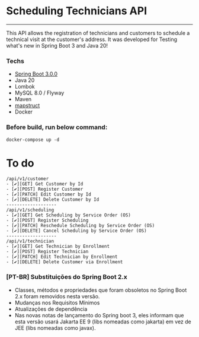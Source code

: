 # Scheduling Technicians API
------------------------
This API allows the registration of technicians and customers to schedule a technical
visit at the customer's address. It was developed for Testing what's new in Spring Boot 3 and Java 20!

### Techs
- [Spring Boot 3.0.0](https://github.com/spring-projects/spring-boot/wiki/Spring-Boot-3.0.0-M1-Release-Notes)
- Java 20
- Lombok
- MySQL 8.0 / Flyway
- Maven
- [mapstruct](https://mapstruct.org/)
- Docker

### Before build, run below command:
````shell
docker-compose up -d
````

# To do
```
/api/v1/customer
- [✔️][GET] Get Customer by Id
- [✔️][POST] Register Customer
- [✔️][PATCH] Edit Customer by Id
- [✔️][DELETE] Delete Customer by Id
-------------------
/api/v1/scheduling
- [✔️][GET] Get Scheduling by Service Order (OS)
- [✔️][POST] Register Scheduling
- [✔️][PATCH] Reschedule Scheduling by Service Order (OS)
- [✔️][DELETE] Cancel Scheduling by Service Order (OS)
-------------------
/api/v1/technician
- [✔️][GET] Get Technician by Enrollment
- [✔️][POST] Register Technician
- [✔️][PATCH] Edit Technician by Enrollment
- [✔️][DELETE] Delete Customer via Enrollment
```

### [PT-BR] Substituições do Spring Boot 2.x
- Classes, métodos e propriedades que foram obsoletos no Spring Boot 2.x foram removidos nesta versão.
- Mudanças nos Requisitos Mínimos
- Atualizações de dependência
- Nas novas notas de lançamento do Spring boot 3, eles informam que esta versão usará Jakarta EE 9 (libs nomeadas como jakarta) em vez de JEE (libs nomeadas como javax).
